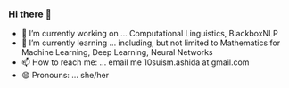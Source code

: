 ### Hi there 👋

- 🔭 I’m currently working on ... Computational Linguistics, BlackboxNLP
- 🌱 I’m currently learning ... including, but not limited to Mathematics for Machine Learning, Deep Learning, Neural Networks
- 📫 How to reach me: ... email me 10suism.ashida at gmail.com
- 😄 Pronouns: ... she/her
